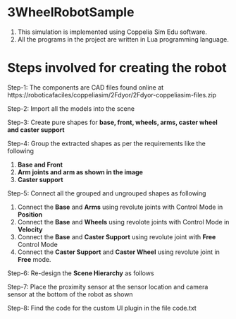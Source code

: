# 3WheelRobotSample

1. This simulation is implemented using Coppelia Sim Edu software.
2. All the programs in the project are written in Lua programming language.

# Steps involved for creating the robot
Step-1:  The components are CAD files found online at https://roboticafaciles/coppeliasim/2Fdyor/2Fdyor-coppeliasim-files.zip

Step-2: Import all the models into the scene


Step-3: Create pure shapes for **base, front, wheels, arms, caster wheel and caster support**

Step-4: Group the extracted shapes as per the requirements like the following
  1. **Base and Front**
  2. **Arm joints and arm as shown in the image**
  3. **Caster support**

Step-5: Connect all the grouped and ungrouped shapes as following
  1. Connect the **Base** and **Arms** using revolute joints with Control Mode in **Position**
  2. Connect the **Base** and **Wheels** using revolote joints with Control Mode in **Velocity**
  3. Connect the **Base** and **Caster Support** using revolute joint with **Free** Control Mode
  4. Connect the **Caster Support** and **Caster Wheel** using revolute joint in **Free** mode.

Step-6: Re-design the **Scene Hierarchy** as follows

Step-7: Place the proximity sensor at the sensor location and camera sensor at the bottom of the robot as shown

Step-8: Find the code for the custom UI plugin in the file code.txt
